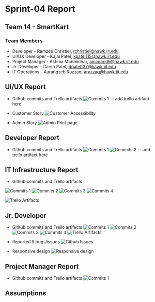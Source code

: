 # Sprint-04 Report

## Team 14 - SmartKart

### Team Members

* Developer - Ramzee Christiel, rchristiel@hawk.iit.edu
* UI/UX Developer - Kajal Patel, kpatel115@hawk.iit.edu
* Project Manager - Ashma Manandhar, amanandh@hawk.iit.edu
* Jr. Developer - Darsh Patel, dpatel137@hawk.iit.edu
* IT Operations - Aurangzeb Razzaq, arazzaq@hawk.iit.edu

 ## UI/UX Report

* Github commits and Trello artifacts
![Commits 1](../webApp/KajalCommits.png)
-- add trello artifact here

* Customer Story
 ![Customer Accessibility](../../diagrams/UI-UX/Customer_story_ss/customerAccessibilitypage.png)

* Admin Story
![Admin Print page](../../diagrams/UI-UX/admin_story_screenshots/adminPrintpage.png)

## Developer Report

* Github commits and Trello artifacts
![Commits 1](../webApp/RamzeeCommits.png)
![Commits 2](../webApp/RamzeeCommits1.png)
-- add trello artifact here

## IT Infrastructure Report

* Github commits and Trello artifacts

![Commits 1](../webApp/ZabeCommits3.png)
![Commits 2](../webApp/ZabeCommits.png)
![Commits 3](../webApp/ZabeCommits1.png)
![Commits 4](../webApp/ZabeCommits2.png)

![Trello Artifacts](../webApp/ZabeTrello.png)

## Jr. Developer

* Github commits and Trello artifacts
![Commits 1](../webApp/DarshCommits.png)
![Commits 2](../webApp/DarshCommits1.png)
![Commits 3](../webApp/DarshCommits2.png)
![Commits 4](../webApp/DarshCommits3.png)
![Trello Artifacts](../webApp/DarshTrello.PNG)

* Reported 5 bugs/issues
![Github Issues](../webApp/DarshIssues.png)

* Responsive design
![Responsive design](../webApp/DarshResponsiveDesign.png)

## Project Manager Report

* Github commits and Trello artifacts
![Commits 1](../webApp/AshmaCommits.png)

## Assumptions


